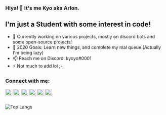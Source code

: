 

### Hiya! 👋 It's me Kyo aka Arlon.

## I'm just a Student with some interest in code!
- 🔭 Currently working on various projects, mostly on discord bots and some open-source projects!
- 🥅 2020 Goals: Learn new things, and complete my mal queue.(Actually I'm being lazy)
- 📫 Reach me on Discord: kyoyo#0001
- ⚡ Not much to add lol ;-;

### Connect with me:

[<img align="left" alt="YouTube" width="22px" src="https://cdn.jsdelivr.net/npm/simple-icons@v3/icons/youtube.svg" />][youtube]
[<img align="left" alt="Twitter" width="22px" src="https://cdn.jsdelivr.net/npm/simple-icons@v3/icons/twitter.svg" />][twitter]
[<img align="left" alt="Instagram" width="22px" src="https://cdn.jsdelivr.net/npm/simple-icons@v3/icons/instagram.svg" />][instagram]
[<img align="left" alt="Discord" width="22px" src="https://cdn.jsdelivr.net/npm/simple-icons@3.4.0/icons/discord.svg" />][discord]
[<img align="left" alt="Twitch" width="22px" src="https://cdn.jsdelivr.net/npm/simple-icons@3.4.0/icons/twitch.svg" />][twitch]
[<img align="left" alt="Reddit" width="22px" src="https://cdn.jsdelivr.net/npm/simple-icons@3.4.0/icons/reddit.svg" />][reddit]

<br />
<br />


[twitter]: https://twitter.com/notkyoyo
[youtube]: https://www.youtube.com/channel/UC7l19HtYF7JAtm-XR_N1UnQ
[instagram]: https://instagram.com/notkyoyo
[twitch]: https://www.twitch.tv/me_Arlon
[discord]: Arlon#0001
[reddit]: https://www.reddit.com/user/-Arlon-

![Top Langs](https://github-readme-stats.vercel.app/api/top-langs/?username=notkyoyo&layout=compact)


